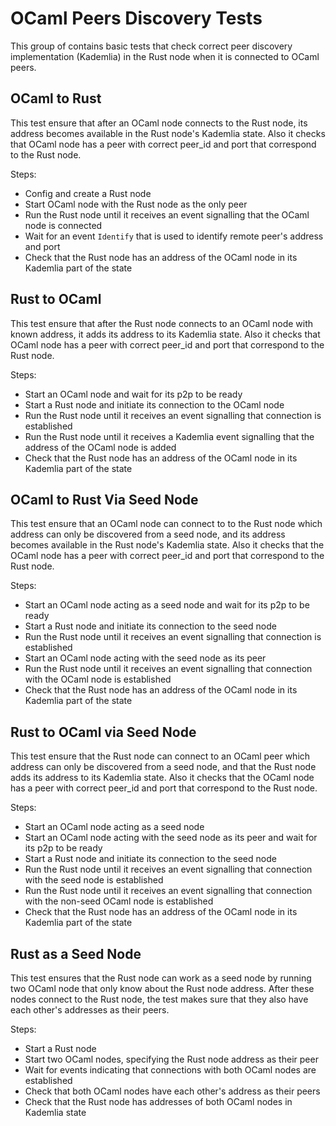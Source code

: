 # OCaml Peers Discovery Tests

This group of contains basic tests that check correct peer discovery
implementation (Kademlia) in the Rust node when it is connected to OCaml peers.

## OCaml to Rust

This test ensure that after an OCaml node connects to the Rust node, its address
becomes available in the Rust node's Kademlia state. Also it checks that OCaml
node has a peer with correct peer_id and port that correspond to the Rust node.

Steps:
- Config and create a Rust node
- Start OCaml node with the Rust node as the only peer
- Run the Rust node until it receives an event signalling that the OCaml node is connected
- Wait for an event `Identify` that is used to identify remote peer's address and port
- Check that the Rust node has an address of the OCaml node in its Kademlia part of the state

## Rust to OCaml

This test ensure that after the Rust node connects to an OCaml node with known
address, it adds its address to its Kademlia state. Also it checks that OCaml
node has a peer with correct peer_id and port that correspond to the Rust node.

Steps:
- Start an OCaml node and wait for its p2p to be ready
- Start a Rust node and initiate its connection to the OCaml node
- Run the Rust node until it receives an event signalling that connection is established
- Run the Rust node until it receives a Kademlia event signalling that the address of the OCaml node is added
- Check that the Rust node has an address of the OCaml node in its Kademlia part of the state


## OCaml to Rust Via Seed Node

This test ensure that an OCaml node can connect to to the Rust node which
address can only be discovered from a seed node, and its address becomes
available in the Rust node's Kademlia state. Also it checks that the OCaml node
has a peer with correct peer_id and port that correspond to the Rust node.

Steps:
- Start an OCaml node acting as a seed node and wait for its p2p to be ready
- Start a Rust node and initiate its connection to the seed node
- Run the Rust node until it receives an event signalling that connection is established
- Start an OCaml node acting with the seed node as its peer
- Run the Rust node until it receives an event signalling that connection with the OCaml node is established
- Check that the Rust node has an address of the OCaml node in its Kademlia part of the state

## Rust to OCaml via Seed Node

This test ensure that the Rust node can connect to an OCaml peer which address
can only be discovered from a seed node, and that the Rust node adds its address
to its Kademlia state. Also it checks that the OCaml node has a peer with correct
peer_id and port that correspond to the Rust node.

Steps:
- Start an OCaml node acting as a seed node
- Start an OCaml node acting with the seed node as its peer and wait for its p2p to be ready
- Start a Rust node and initiate its connection to the seed node
- Run the Rust node until it receives an event signalling that connection with the seed node is established
- Run the Rust node until it receives an event signalling that connection with the non-seed OCaml node is established
- Check that the Rust node has an address of the OCaml node in its Kademlia part of the state


## Rust as a Seed Node

This test ensures that the Rust node can work as a seed node by running two
OCaml node that only know about the Rust node address. After these nodes connect
to the Rust node, the test makes sure that they also have each other's addresses
as their peers.

Steps:
- Start a Rust node
- Start two OCaml nodes, specifying the Rust node address as their peer
- Wait for events indicating that connections with both OCaml nodes are established
- Check that both OCaml nodes have each other's address as their peers
- Check that the Rust node has addresses of both OCaml nodes in Kademlia state
